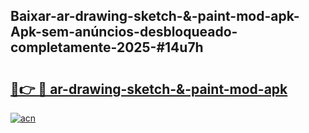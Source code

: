 ## Baixar-ar-drawing-sketch-&-paint-mod-apk-Apk-sem-anúncios-desbloqueado-completamente-2025-#14u7h

# <h2><a href="https://ainizakaria.my?title=ar-drawing-sketch-&-paint-mod-apk&ref=20M">🔗👉 🔴 ar-drawing-sketch-&-paint-mod-apk</a></h2>

[![acn](https://github.com/user-attachments/assets/0f9c940e-d8b0-45ae-aac7-cd30a18b3e1c)](https://ainizakaria.my?title=ar-drawing-sketch-&-paint-mod-apk&ref=20M)

